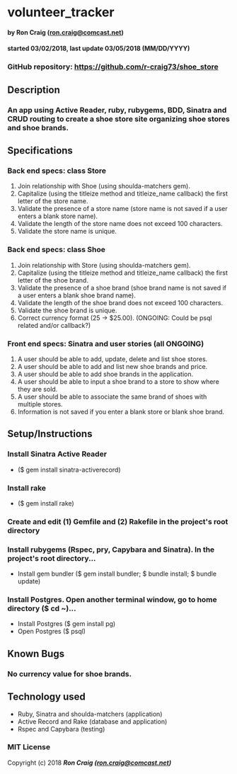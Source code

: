 # volunteer_tracker

#### by Ron Craig (ron.craig@comcast.net)
#### started 03/02/2018, last update 03/05/2018 (MM/DD/YYYY)

### GitHub repository: https://github.com/r-craig73/shoe_store

## Description
### An app using Active Reader, ruby, rubygems, BDD, Sinatra and CRUD routing to create a shoe store site organizing shoe stores and shoe brands.

## Specifications
### Back end specs: class Store
1. Join relationship with Shoe (using shoulda-matchers gem).
2. Capitalize (using the titleize method and titleize_name callback) the first letter of the store name.
3. Validate the presence of a store name (store name is not saved if a user enters a blank store name).
4. Validate the length of the store name does not exceed 100 characters.
5. Validate the store name is unique.

### Back end specs: class Shoe
1. Join relationship with Store (using shoulda-matchers gem).
2. Capitalize (using the titleize method and titleize_name callback) the first letter of the shoe brand.
3. Validate the presence of a shoe brand (shoe brand name is not saved if a user enters a blank shoe brand name).
4. Validate the length of the shoe brand does not exceed 100 characters.
5. Validate the shoe brand is unique.
6. Correct currency format (25 -> $25.00). (ONGOING: Could be psql related and/or callback?)

### Front end specs: Sinatra and user stories (all ONGOING)
1. A user should be able to add, update, delete and list shoe stores.
2. A user should be able to add and list new shoe brands and price.
3. A user should be able to add shoe brands in the application.
4. A user should be able to input a shoe brand to a store to show where they are sold.
5. A user should be able to associate the same brand of shoes with multiple stores.
6. Information is not saved if you enter a blank store or blank shoe brand.

## Setup/Instructions
### Install Sinatra Active Reader
* ($ gem install sinatra-activerecord)
### Install rake
* ($ gem install rake)
### Create and edit (1) Gemfile and (2) Rakefile in the project's root directory
### Install rubygems (Rspec, pry, Capybara and Sinatra).  In the project's root directory...
* Install gem bundler ($ gem install bundler; $ bundle install; $ bundle update)
### Install Postgres.  Open another terminal window, go to home directory ($ cd ~)...
* Install Postgres ($ gem install pg)
* Open Postgres ($ psql)

## Known Bugs
### No currency value for shoe brands.

## Technology used
* Ruby, Sinatra and shoulda-matchers (application)
* Active Record and Rake (database and application)
* Rspec and Capybara (testing)

### MIT License

Copyright (c) 2018 **_Ron Craig (ron.craig@comcast.net)_**
